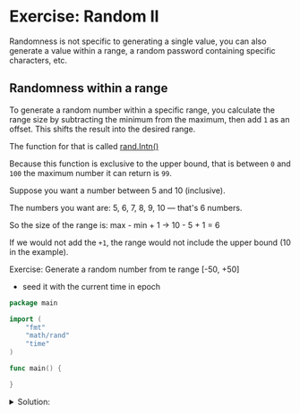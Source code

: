 # Exercise: Random II

Randomness is not specific to generating a single value, you can also generate a value within a range, a random password containing specific characters, etc.

## Randomness within a range

To generate a random number within a specific range, you calculate the range size by subtracting the minimum from the maximum, then add `1` as an offset. This shifts the result into the desired range.

The function for that is called [rand.Intn()](https://pkg.go.dev/math/rand#Intn)

Because this function is exclusive to the upper bound, that is between `0` and `100` the maximum number it can return is `99`.

Suppose you want a number between 5 and 10 (inclusive).

The numbers you want are:
5, 6, 7, 8, 9, 10 — that's 6 numbers.

So the size of the range is:
max - min + 1 → 10 - 5 + 1 = 6

If we would not add the `+1`, the range would not include the upper bound (10 in the example).

Exercise: Generate a random number from te range [-50, +50]

- seed it with the current time in epoch

```go
package main

import (
    "fmt"
    "math/rand"
    "time"
)

func main() {

}

```

<details>
<summary> Solution: </summary>

```golang
package main

import (
    "fmt"
    "math/rand"
    "time"
)

func random(min int, max int) int {
    return rand.Intn(max - min + 1) + min
}

func main() {
    rand.Seed(time.Now().UnixNano())
    randomNum := random(-50, +50)
    fmt.Printf("Random number: %d\n", randomNum)
}

```

</details>
